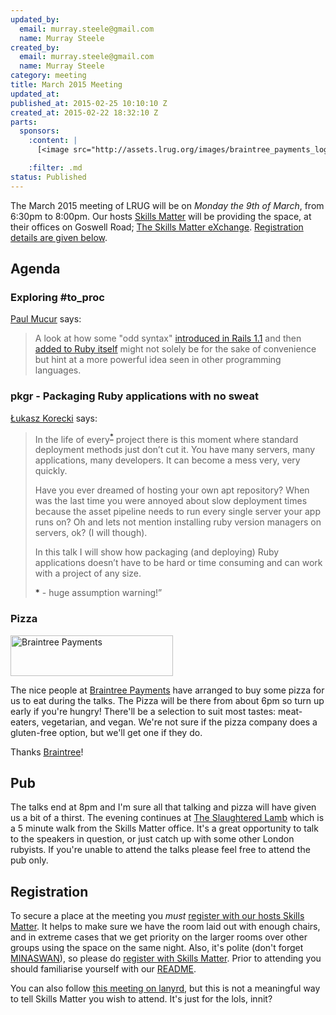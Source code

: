 ```yaml
--- 
updated_by: 
  email: murray.steele@gmail.com
  name: Murray Steele
created_by: 
  email: murray.steele@gmail.com
  name: Murray Steele
category: meeting
title: March 2015 Meeting
updated_at: 
published_at: 2015-02-25 10:10:10 Z
created_at: 2015-02-22 18:32:10 Z
parts:
  sponsors:
    :content: |
      [<image src="http://assets.lrug.org/images/braintree_payments_logo_small.png" width="120" height="30" alt="Braintree Payments" title="Braintree Payments Logo"/>](https://braintreepayments.com)

    :filter: .md
status: Published
---
```


The March 2015 meeting of LRUG will be on *Monday the 9th of March*, from 6:30pm to 8:00pm.  Our hosts [Skills Matter](http://skillsmatter.com/) will be providing the space, at their offices on Goswell Road; [The Skills Matter eXchange](https://skillsmatter.com/locations/96-skills-matter-exchange).  <a href="#mar15registration">Registration details are given below</a>.

Agenda
------

### Exploring #to_proc

[Paul Mucur](http://mudge.name/) says:

> A look at how some "odd syntax" [introduced in Rails 1.1](https://github.com/rails/rails/commit/69bf71f5e9b537f88acc0d4492a057336e7305d1) and 
> then [added to Ruby itself](https://github.com/ruby/ruby/commit/ac4d6ddfa3219c212d2865ed600a0ab568d5f0b5) might not solely be for the sake of
> convenience but hint at a more powerful idea seen in other 
> programming languages.

### pkgr - Packaging Ruby applications with no sweat

[Łukasz Korecki](http://lukasz.korecki.me) says:

> In the life of every<sup>[*](#pkgr-ps)</sup> project there is 
> this moment where standard deployment methods just don’t cut 
> it. You have many servers, many applications, many developers.
> It can become a mess very, very quickly. 
>
> Have you ever dreamed of hosting your own apt repository? When
> was the last time you were annoyed about slow deployment times
> because the asset pipeline needs to run every single server 
> your app runs on? Oh and lets not mention installing ruby
> version managers on servers, ok? (I will though).
>
> In this talk I will show how packaging (and deploying) Ruby
> applications doesn’t have to be hard or time consuming and can
> work with a project of any size.
>
> <a name="pkgr-ps">*</a> - huge assumption warning!”

### Pizza

[<image src="http://assets.lrug.org/images/braintree_payments_logo_medium.png" width="260" height="65" alt="Braintree Payments" title="Braintree Payments Logo"/>](https://braintreepayments.com)

The nice people at [Braintree Payments](https://braintreepayments.com) have arranged to buy some pizza for us to eat during the talks.  The Pizza will be there from about 6pm so turn up early if you're hungry!  There'll be a selection to suit most tastes: meat-eaters, vegetarian, and vegan.  We're not sure if the pizza company does a gluten-free option, but we'll get one if they do.

Thanks [Braintree](https://braintreepayments.com)!

Pub
---

The talks end at 8pm and I'm sure all that talking and pizza will have given us a bit of a thirst.  The evening continues at [The Slaughtered Lamb](http://www.theslaughteredlambpub.com/) which is a 5 minute walk from the Skills Matter office.  It's a great opportunity to talk to the speakers in question, or just catch up with some other London rubyists.  If you're unable to attend the talks please feel free to attend the pub only.

Registration <a name="mar15registration">&nbsp;</a>
---------------------------------------------------

To secure a place at the meeting you *must* [register with our hosts Skills Matter](https://skillsmatter.com/meetups/7063-exploring-to_proc-and-pkgr).  It helps to make sure we have the room laid out with enough chairs, and in extreme cases that we get priority on the larger rooms over other groups using the space on the same night.  Also, it's polite (don't forget [MINASWAN](http://oreilly.com/ruby/excerpts/ruby-learning-rails/ruby-glossary.html#I_indexterm_d1e32036)), so please do [register with Skills Matter](https://skillsmatter.com/meetups/7063-exploring-to_proc-and-pkgr).  Prior to attending you should familiarise yourself with our [README](http://readme.lrug.org/).

You can also follow [this meeting on lanyrd](http://lanyrd.com/2015/lrug-march/), but this is not a meaningful way to tell Skills Matter you wish to attend.  It's just for the lols, innit?
